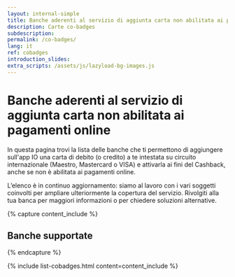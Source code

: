 ```yaml
---
layout: internal-simple
title: Banche aderenti al servizio di aggiunta carta non abilitata ai pagamenti online
description: Carte co-badges
subdescription:
permalink: /co-badges/
lang: it
ref: cobadges
introduction_slides:
extra_scripts: /assets/js/lazyload-bg-images.js
---
```


<div class="container container--mid text-primary my-4 my-md-0">
<h1 class="mb-2 mb-md-3">Banche aderenti al servizio di aggiunta carta non abilitata ai pagamenti online</h1>
<p class="mb-2 mr-0 mr-md-5">
In questa pagina trovi la lista delle banche che ti permettono di aggiungere sull'app IO una carta di debito 
(o credito) a te intestata su circuito internazionale (Maestro, Mastercard o VISA) e attivarla ai fini del Cashback, anche se non è abilitata ai pagamenti online.
</p>
<p class="font-size-reset text-muted">L’elenco è in continuo aggiornamento: siamo al lavoro con i vari soggetti coinvolti per ampliare ulteriormente la copertura del servizio. Rivolgiti alla tua banca per maggiori informazioni o per chiedere soluzioni alternative.</p>
</div>

{% capture content_include %}

<h2 class="text-primary">Banche supportate</h2>

{% endcapture %}

{% include list-cobadges.html content=content_include %}
